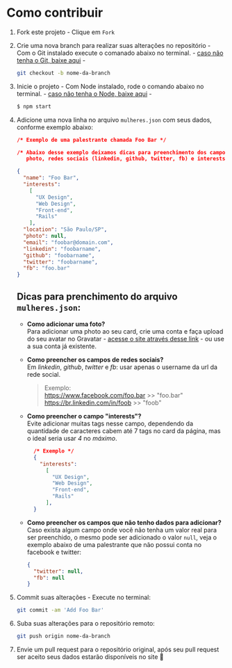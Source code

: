 # Como contribuir

1. Fork este projeto - Clique em  `Fork`

2. Crie uma nova branch para realizar suas alterações no repositório - Com o Git instalado execute o comanado abaixo no terminal. - [caso não tenha o Git, baixe aqui](https://git-scm.com/downloads) - 
    ```sh
    git checkout -b nome-da-branch
    ```

3. Inicie o projeto - Com Node instalado, rode o comando abaixo no terminal. - [caso não tenha o Node, baixe aqui](https://nodejs.org/en/) - 
    ```sh
    $ npm start
    ```

4. Adicione uma nova linha no arquivo `mulheres.json` com seus dados, conforme exemplo abaixo:

    ```json
    /* Exemplo de uma palestrante chamada Foo Bar */

    /* Abaixo desse exemplo deixamos dicas para preenchimento dos campos: 
       photo, redes sociais (linkedin, github, twitter, fb) e interests */

    {
      "name": "Foo Bar",
      "interests":
        [
          "UX Design",
          "Web Design",
          "Front-end",
          "Rails"
        ],
      "location": "São Paulo/SP",
      "photo": null,
      "email": "foobar@domain.com",
      "linkedin": "foobarname",
      "github": "foobarname",
      "twitter": "foobarname",
      "fb": "foo.bar"
    }
    ```

    ## Dicas para prenchimento do arquivo `mulheres.json`:

    - **Como adicionar uma foto?**  
      Para adicionar uma photo ao seu card, crie uma conta e faça upload do seu avatar no Gravatar - [acesse o site através desse link](https://en.gravatar.com/) - ou use a sua conta já existente.

    - **Como preencher os campos de redes sociais?**  
      Em *linkedin*, *github*, *twitter* e *fb*: usar apenas o username da url da rede social.
      > Exemplo:  
        https://www.facebook.com/foo.bar >> "foo.bar"  
        https://br.linkedin.com/in/foob >> "foob"  
      
    - **Como preencher o campo "interests"?**  
        Evite adicionar muitas tags nesse campo, dependendo da quantidade de caracteres cabem até 7 tags no card da página, mas o ideal seria usar *4* no *máximo*.
        ````JSON
          /* Exemplo */
          {
            "interests":
              [
                "UX Design",
                "Web Design",
                "Front-end",
                "Rails"
              ],
          }
        ````

    - **Como preencher os campos que não tenho dados para adicionar?**  
      Caso exista algum campo onde você não tenha um valor real para ser preenchido, o mesmo pode ser adicionado o valor `null`, veja o exemplo abaixo de uma palestrante que não possui conta no facebook e twitter:
      ```json
      {
        "twitter": null,
        "fb": null
      }
      ```

5. Commit suas alterações - Execute no terminal: 
    ```sh
    git commit -am 'Add Foo Bar'
    ```

6. Suba suas alterações para o repositório remoto:
    ```sh
    git push origin nome-da-branch
    ```

7. Envie um pull request para o repositório original, após seu pull request ser aceito seus dados estarão disponíveis no site 💜 

